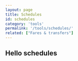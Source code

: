 ```yaml
---
layout: page
title: Schedules
id: schedules
category: 'tools'
permalink: '/tools/schedules/'
related: ["Fares & transfers"]
---
```


## Hello schedules